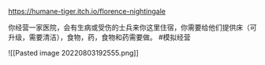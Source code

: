 https://humane-tiger.itch.io/florence-nightingale

你经营一家医院，会有生病或受伤的士兵来你这里住宿，你需要给他们提供床（可升级，需要清洁），食物，药，食物和药需要做。
#模拟经营 

![[Pasted image 20220803192555.png]]